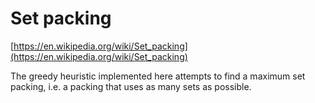 # Set packing

[https://en.wikipedia.org/wiki/Set_packing](https://en.wikipedia.org/wiki/Set_packing)

The greedy heuristic implemented here attempts to find a maximum set packing, i.e. a packing that uses as many sets as possible.

